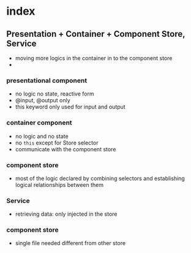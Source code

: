 # index

## Presentation + Container + Component Store, Service

- moving more logics in the container in to the component store
-

### presentational component

- no logic no state, reactive form
- @input, @output only
- this keyword only used for input and output

### container component

- no logic and no state
- no `this` except for Store selector
- communicate with the component store

### component store

- most of the logic declared by combining selectors and establishing logical relationships between them

### Service

- retrieving data: only injected in the store

### component store
- single file needed different from other store